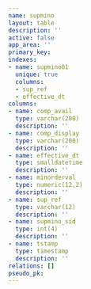 ```yaml
---
name: supmino
layout: table
description: ''
active: false
app_area: ''
primary_key: 
indexes:
- name: supmino01
  unique: true
  columns:
  - sup_ref
  - effective_dt
columns:
- name: comp_avail
  type: varchar(200)
  description: ''
- name: comp_display
  type: varchar(200)
  description: ''
- name: effective_dt
  type: smalldatetime
  description: ''
- name: minorderval
  type: numeric(12,2)
  description: ''
- name: sup_ref
  type: varchar(12)
  description: ''
- name: supmino_sid
  type: int(4)
  description: ''
- name: tstamp
  type: timestamp
  description: ''
relations: []
pseudo_pk: 
---
```


